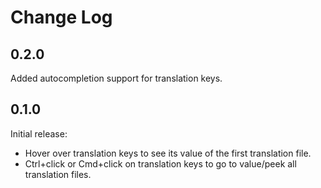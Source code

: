 # Change Log

## 0.2.0
Added autocompletion support for translation keys.

## 0.1.0
Initial release:
- Hover over translation keys to see its value of the first translation file.
- Ctrl+click or Cmd+click on translation keys to go to value/peek all translation files.